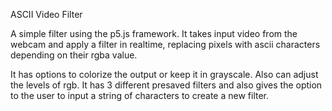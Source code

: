 ASCII Video Filter

A simple filter using the p5.js framework. It takes input video from the webcam and apply a filter in realtime, replacing pixels with ascii characters depending on their rgba value.

It has options to colorize the output or keep it in grayscale. Also can adjust the levels of rgb.
It has 3 different presaved filters and also gives the option to the user to input a string of characters to create a new filter.
